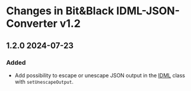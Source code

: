 # Changes in Bit&Black IDML-JSON-Converter v1.2

## 1.2.0 2024-07-23

### Added

-   Add possibility to escape or unescape JSON output in the [IDML](./src/File/IDML.php) class with `setUnescapeOutput`.